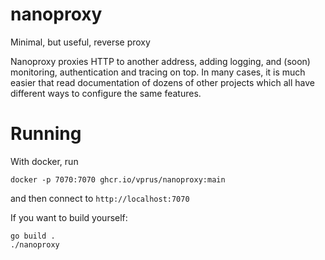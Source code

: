 # nanoproxy
Minimal, but useful, reverse proxy

Nanoproxy proxies HTTP to another address, adding logging, and (soon) monitoring, authentication and
tracing on top. In many cases, it is much easier that read documentation of dozens of other
projects which all have different ways to configure the same features.

# Running

With docker, run 
```shell
docker -p 7070:7070 ghcr.io/vprus/nanoproxy:main
```
and then connect to `http://localhost:7070`

If you want to build yourself:
```shell
go build .
./nanoproxy
```
